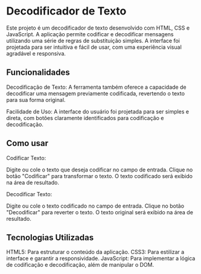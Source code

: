 # Decodificador de Texto
Este projeto é um decodificador de texto desenvolvido com HTML, CSS e JavaScript. A aplicação permite codificar e decodificar mensagens utilizando uma série de regras de substituição simples. A interface foi projetada para ser intuitiva e fácil de usar, com uma experiência visual agradável e responsiva.

## Funcionalidades
Decodificação de Texto: A ferramenta também oferece a capacidade de decodificar uma mensagem previamente codificada, revertendo o texto para sua forma original.

Facilidade de Uso: A interface do usuário foi projetada para ser simples e direta, com botões claramente identificados para codificação e decodificação.

## Como usar
Codificar Texto:

Digite ou cole o texto que deseja codificar no campo de entrada.
Clique no botão "Codificar" para transformar o texto.
O texto codificado será exibido na área de resultado.

Decodificar Texto:

Digite ou cole o texto codificado no campo de entrada.
Clique no botão "Decodificar" para reverter o texto.
O texto original será exibido na área de resultado.

## Tecnologias Utilizadas
HTML5: Para estruturar o conteúdo da aplicação.
CSS3: Para estilizar a interface e garantir a responsividade.
JavaScript: Para implementar a lógica de codificação e decodificação, além de manipular o DOM.
